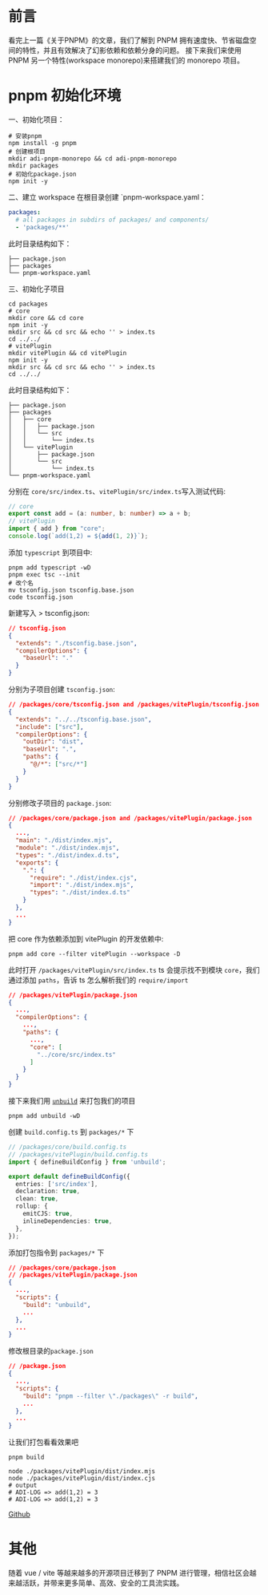 # 前言

看完上一篇《关于PNPM》的文章，我们了解到 PNPM 拥有速度快、节省磁盘空间的特性，并且有效解决了幻影依赖和依赖分身的问题。
接下来我们来使用 PNPM 另一个特性(workspace monorepo)来搭建我们的 monorepo 项目。

# pnpm 初始化环境

一、初始化项目：

```shell
# 安装pnpm
npm install -g pnpm
# 创建根项目
mkdir adi-pnpm-monorepo && cd adi-pnpm-monorepo
mkdir packages
# 初始化package.json
npm init -y
```

二、建立 workspace
在根目录创建 `pnpm-workspace.yaml：
```yaml
packages:
  # all packages in subdirs of packages/ and components/
  - 'packages/**'
```
此时目录结构如下：

```shell
├── package.json
├── packages
└── pnpm-workspace.yaml
```

三、初始化子项目

```shell
cd packages
# core
mkdir core && cd core
npm init -y
mkdir src && cd src && echo '' > index.ts
cd ../../
# vitePlugin
mkdir vitePlugin && cd vitePlugin
npm init -y
mkdir src && cd src && echo '' > index.ts
cd ../../
```

此时目录结构如下：

```shell
├── package.json
├── packages
│   ├── core
│   │   ├── package.json
│   │   └── src
│   │       └── index.ts
│   └── vitePlugin
│       ├── package.json
│       └── src
│           └── index.ts
└── pnpm-workspace.yaml
```

分别在 `core/src/index.ts`、`vitePlugin/src/index.ts`写入测试代码:

```typescript
// core
export const add = (a: number, b: number) => a + b;
// vitePlugin
import { add } from "core";
console.log(`add(1,2) = ${add(1, 2)}`);
```

添加 `typescript` 到项目中:

```shell
pnpm add typescript -wD
pnpm exec tsc --init
# 改个名
mv tsconfig.json tsconfig.base.json
code tsconfig.json
```

新建写入 > tsconfig.json:
```json
// tsconfig.json
{
  "extends": "./tsconfig.base.json",
  "compilerOptions": {
    "baseUrl": "."
  }
}
```

分别为子项目创建 `tsconfig.json`:
```json
// /packages/core/tsconfig.json and /packages/vitePlugin/tsconfig.json
{
  "extends": "../../tsconfig.base.json",
  "include": ["src"],
  "compilerOptions": {
    "outDir": "dist",
    "baseUrl": ".",
    "paths": {
      "@/*": ["src/*"]
    }
  }
}
```

分别修改子项目的 `package.json`:

```json
// /packages/core/package.json and /packages/vitePlugin/package.json
{
  ...,
  "main": "./dist/index.mjs",
  "module": "./dist/index.mjs",
  "types": "./dist/index.d.ts",
  "exports": {
    ".": {
      "require": "./dist/index.cjs",
      "import": "./dist/index.mjs",
      "types": "./dist/index.d.ts"
    }
  },
  ...
}
```

把 core 作为依赖添加到 vitePlugin 的开发依赖中:

```shell
pnpm add core --filter vitePlugin --workspace -D
```

此时打开 `/packages/vitePlugin/src/index.ts` ts 会提示找不到模块 `core`，我们通过添加 `paths`，告诉 ts 怎么解析我们的 `require/import`

```json
// /packages/vitePlugin/package.json
{
  ...,
  "compilerOptions": {
    ...,
    "paths": {
      ...,
      "core": [
        "../core/src/index.ts"
      ]
    }
  }
}

```


接下来我们用 [`unbuild`](https://github.com/unjs/unbuild) 来打包我们的项目

```shell
pnpm add unbuild -wD
```

创建 `build.config.ts` 到 `packages/*` 下

```typescript
// /packages/core/build.config.ts
// /packages/vitePlugin/build.config.ts
import { defineBuildConfig } from 'unbuild';

export default defineBuildConfig({
  entries: ['src/index'],
  declaration: true,
  clean: true,
  rollup: {
    emitCJS: true,
    inlineDependencies: true,
  },
});
```

添加打包指令到 `packages/*` 下

```json
// /packages/core/package.json
// /packages/vitePlugin/package.json
{
  ...,
  "scripts": {
    "build": "unbuild",
    ...
  },
  ...
}

```

修改根目录的`package.json`

```json
// /package.json
{
  ...,
  "scripts": {
    "build": "pnpm --filter \"./packages\" -r build",
    ...
  },
  ...
}

```

让我们打包看看效果吧

```shell
pnpm build

node ./packages/vitePlugin/dist/index.mjs
node ./packages/vitePlugin/dist/index.cjs
# output
# ADI-LOG => add(1,2) = 3
# ADI-LOG => add(1,2) = 3
```

[Github](https://github.com/13168335674/adi-pnpm-monorepo)

# 其他

随着 vue / vite 等越来越多的开源项目迁移到了 PNPM 进行管理，相信社区会越来越活跃，并带来更多简单、高效、安全的工具流实践。